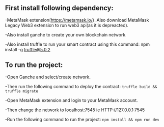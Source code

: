 ## First install following dependency:
-MetaMask extension(https://metamask.io/) .Also download MetaMask Legacy Web3 extension to run web3 api(as it is depreacted).

-Also install ganche to create your own blockchain network.

-Also install truffle to run your smart contract using this command: npm install -g truffle@5.0.2
## To run the project:
-Open Ganche and select/create network.

-Then run the following command to deploy the contract:
```truffle build && truffle migrate```

-Open MetaMask extension and login to your MetaMask account.

-Then change the network to localhost:7545 ie  HTTP://127.0.0.1:7545

-Run the following command to run the project: ```npm install && npm run dev```